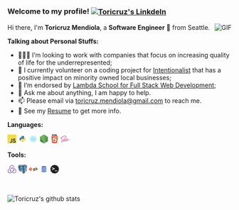 ### Welcome to my profile! <a href="https://www.linkedin.com/in/toricruz-mendiola/"><img align="center" alt="Toricruz's LinkdeIn" width="22px" src="https://cdn.jsdelivr.net/npm/simple-icons@v3/icons/linkedin.svg" /></a>
<img align="right" alt="GIF" src="https://i.pinimg.com/originals/e4/26/70/e426702edf874b181aced1e2fa5c6cde.gif" />

Hi there, I'm **Toricruz Mendiola**, a **Software Engineer** 🚀 from Seattle.

**Talking about Personal Stuffs:**

- 👨🏽‍💻 I’m looking to work with companies that focus on increasing quality of life for the underrepresented;
- 🌱 I currently volunteer on a coding project for [Intentionalist](https://intentionalist.com/) that has a positive impact on minority owned local businesses;
- 💼 I’m endorsed by [Lambda School for Full Stack Web Development](https://www.youracclaim.com/badges/661b539a-83f6-4018-8253-2d2c418c2133/public_url);
- 💬 Ask me about anything, I am happy to help.
- 📫 Please email via toricruz.mendiola@gmail.com to reach me.
- 📝 See my [Resume](https://docs.google.com/document/d/1pD91b1BoVZxIngHFtgyhrlNq93962RvsRVuyT5UKOhs/edit?usp=sharing) to get more info.

**Languages:**

<code><img height="20" src="https://raw.githubusercontent.com/github/explore/80688e429a7d4ef2fca1e82350fe8e3517d3494d/topics/javascript/javascript.png"></code>
<code><img height="20" src="https://raw.githubusercontent.com/github/explore/80688e429a7d4ef2fca1e82350fe8e3517d3494d/topics/python/python.png"></code>
<code><img height="20" src="https://raw.githubusercontent.com/github/explore/80688e429a7d4ef2fca1e82350fe8e3517d3494d/topics/react/react.png"></code>
<code><img height="20" src="https://raw.githubusercontent.com/github/explore/80688e429a7d4ef2fca1e82350fe8e3517d3494d/topics/nodejs/nodejs.png"></code>
<code><img height="20" src="https://raw.githubusercontent.com/github/explore/80688e429a7d4ef2fca1e82350fe8e3517d3494d/topics/html/html.png"></code>
<code><img height="20" src="https://raw.githubusercontent.com/github/explore/80688e429a7d4ef2fca1e82350fe8e3517d3494d/topics/sass/sass.png"></code>

**Tools:**

<code><img height="20" src="https://raw.githubusercontent.com/github/explore/80688e429a7d4ef2fca1e82350fe8e3517d3494d/topics/redux/redux.png"></code>
<code><img height="20" src="https://raw.githubusercontent.com/github/explore/80688e429a7d4ef2fca1e82350fe8e3517d3494d/topics/postgresql/postgresql.png"></code>
<code><img height="20" src="https://raw.githubusercontent.com/github/explore/80688e429a7d4ef2fca1e82350fe8e3517d3494d/topics/git/git.png"></code>
<code><img height="20" src="https://raw.githubusercontent.com/github/explore/80688e429a7d4ef2fca1e82350fe8e3517d3494d/topics/sql/sql.png"></code>
<code><img height="20" src="https://raw.githubusercontent.com/github/explore/80688e429a7d4ef2fca1e82350fe8e3517d3494d/topics/terminal/terminal.png"></code>

<br>

![Toricruz's github stats](https://github-readme-stats.vercel.app/api?username=mtoricruz&count_private=true&show_icons=true&theme=default)
